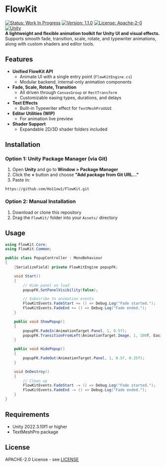 # FlowKit
[![Status: Work In Progress](https://img.shields.io/badge/Status-Work%20In%20Progress-yellow.svg)](https://github.com/Ho11ow1/FlowKit)
[![Version: 1.1.0](https://img.shields.io/badge/Version-1.1.0-blue.svg)](https://github.com/Ho11ow1/FlowKit/releases)
[![License: Apache-2-0](https://img.shields.io/badge/License-Apache%202.0-green.svg)](https://opensource.org/license/apache-2-0)<br/>
[![Unity](https://img.shields.io/badge/Unity-2022.3.10f1%2B-black.svg?logo=unity&logoColor=white)](#)<br/>
**A lightweight and flexible animation toolkit for Unity UI and visual effects.**<br/>
Supports smooth fade, transition, scale, rotate, and typewriter animations, along with custom shaders and editor tools.

## Features
- **Unified FlowKit API**
  - Animate UI with a single entry point (`FlowKitEngine.cs`)
  - Modular backend, internal-only animation components
- **Fade, Scale, Rotate, Transition**
  - All driven through `CanvasGroup` or `RectTransform`
  - Customizable easing types, durations, and delays
- **Text Effects**
  - Built-in Typewriter effect for `TextMeshProUGUI`
- **Editor Utilities (WIP)**
  - For animation live preview 
- **Shader Support**
  - Expandable 2D/3D shader folders included

## Installation

### Option 1: Unity Package Manager (via Git)
1. Open **Unity** and go to **Window > Package Manager**
2. Click the **+** button and choose **"Add package from Git URL..."**
3. Paste in:
```text
https://github.com/Ho11ow1/FlowKit.git
```

### Option 2: Manual Installation
1. Download or clone this repository
2. Drag the `FlowKit/` folder into your `Assets/` directory

## Usage

```csharp
using FlowKit.Core;
using FlowKit.Common;

public class PopupController : MonoBehaviour
{
    [SerializeField] private FlowKitEngine popupFK;

    void Start()
    {
        // Hide panel on load
        popupFK.SetPanelVisibility(false);

        // Subscribe to animation events
        FlowKitEvents.FadeStart += () => Debug.Log("Fade started.");
        FlowKitEvents.FadeEnd += () => Debug.Log("Fade ended.");
    }

    public void ShowPopup()
    {
        popupFK.FadeIn(AnimationTarget.Panel, 1, 0.5f);
        popupFK.TransitionFromLeft(AnimationTarget.Image, 1, 100f, EasingType.EaseInOut, 0.75f);
    }

    public void HidePopup()
    {
        popupFK.FadeOut(AnimationTarget.Panel, 1, 0.5f, 0.25f);
    }

    void OnDestroy()
    {
        // Clean up
        FlowKitEvents.FadeStart -= () => Debug.Log("Fade started.");
        FlowKitEvents.FadeEnd -= () => Debug.Log("Fade ended.");
    }
}

```

## Requirements

- Unity 2022.3.10f1 or higher
- TextMeshPro package

## License

APACHE-2.0 License - see [LICENSE](LICENSE) 
